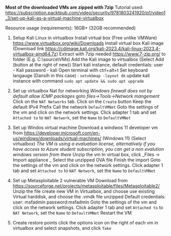 <Add used Kali version and Virtual box here>

**Most of the downloaded VMs are zipped with 7zip**
Tutorial used:  https://subscription.packtpub.com/video/security/9781803241920/p1/video1_3/set-up-kali-as-a-virtual-machine-virtualbox

Resource usage (requirements): 16GB+ (32GB recommended)


1. Setup Kali Linux in virtualbox
    Install virtual box (Free unlike VMWare) https://www.virtualbox.org/wiki/Downloads
    Install virtual box Kali image (Download link https://cdimage.kali.org/kali-2023.4/kali-linux-2023.4-virtualbox-amd64.7z)
        Extract with 7zip needed https://www.7-zip.org/ to folder (E.g. C:\source\VMs)
    Add the Kali image to virtualbox (Select Add (button at the right of new))
    Start kali instance, default credentials: user - Kali password - kali
    Open terminal with ctrl+alt+t
        Set keyboard langauge (Dansih in this case) : `setxkbmap -layout dk`
        update kali instance with command `sudo apt update && sudo apt upgrade`
2. Set up virtualbox Nat for networking
 _Windows firewall does not by default allow ICMP packages_
    goto _files->Tools->Network mangement_ 
    Click on the `NAT Networks` tab.
    Click on the `Create` button
    Keep the default IPv4 Prefix
    Call the network `DefaultVMNet`
    Goto the settings of the vm and click on the network settings. Click adapter 1 tab and set `Attached to` to `NAT Network`, set the `Name` to `DefaultVMNet`
2. Set up Windos virtual machine
    Download a windwos 11 developer vm from https://developer.microsoft.com/en-us/windows/downloads/virtual-machines/ (Windows 11) (Select virtualbox)
    _The VM is using  a evaluation license, alternatively if you have access to Azure student subscription, you can get a non evalution windows version from there_
    Unzip the vm
    In virtual box, click _Files -> Import appliance _
    Select the unzipped OVA file
    Finish the import
     Goto the settings of the vm and click on the network settings. Click adapter 1 tab and set `Attached to` to `NAT Network`, set the `Name` to `DefaultVMNet`

3. Set up Metasploitable 2 vulnerable VM
    Download from https://sourceforge.net/projects/metasploitable/files/Metasploitable2/
    Unzip the file
    create new VM in Virtualbox, and choose use existing Virtual harddisk, and choose the .vmdk file unzipped
    Default credentials: user: msfadmin password:msfadmin
    Goto the settings of the vm and click on the network settings. Click adapter 1 tab and set `Attached to` to `NAT Network`, set the `Name` to `DefaultVMNet`
    Restart the VM
4. Create restore points
    click the options icon on the right of each vm in virtualbox and select snapshots, and click `Take`
